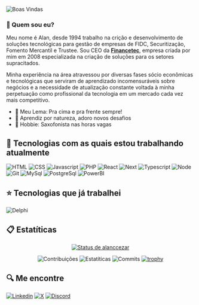 <!--
## Olá 👋
![Boas Vindas](./github-header-image.png)
-->
![Boas Vindas](./github-header-image.gif)

### 🤔 Quem sou eu?
Meu nome é Alan, desde 1994 trabalho na crição e desenvolvimento de soluções tecnológicas para gestão de empresas de FIDC, Securitização, Fomento Mercantil e Trustee. 
Sou CEO da [**Financetec**](https://financetec.info), empresa criada por mim em 2008 especializada na criação de soluções para os setores supracitados.

Minha experiência na área atravessou por diversas fases sócio econômicas e tecnológicas que serviram de aprendizado incomensuráveis sobre negócios e a necessidade de atualização constante voltada à minha perpetuação como profissional da tecnologia em um mercado cada vez mais competitivo.

- 🚀 Meu Lema: Pra cima e pra frente sempre!
- 🌱 Aprendiz por natureza, adoro novos desafios
- 🎷 Hobbie: Saxofonista nas horas vagas

## 🌟 Tecnologias com as quais estou trabalhando atualmente
<!--
- HTML
- CSS
- Javascript 
- PHP
- React
- Next
- Node
- Git
- SQL
- Firebird
- MySql
- PostgreSQL
- Power BI
-->
<!--
![HTML](https://img.shields.io/badge/HTML5-E34F26?style=for-the-badge&logo=html5&logoColor=white)
![CSS](https://img.shields.io/badge/CSS3-1572B6?style=for-the-badge&logo=css3&logoColor=white)
![Javascript](https://img.shields.io/badge/JavaScript-323330?style=for-the-badge&logo=javascript&logoColor=F7DF1E)
![PHP](https://img.shields.io/badge/PHP-777BB4?style=for-the-badge&logo=php&logoColor=white)
![React](https://img.shields.io/badge/React-20232A?style=for-the-badge&logo=react&logoColor=61DAFB)
![Next](https://img.shields.io/badge/next%20js-000000?style=for-the-badge&logo=nextdotjs&logoColor=white)
![Typescript](https://img.shields.io/badge/TypeScript-007ACC?style=for-the-badge&logo=typescript&logoColor=white)
![Node](https://img.shields.io/badge/Node%20js-339933?style=for-the-badge&logo=nodedotjs&logoColor=white)
![Git](https://img.shields.io/badge/GIT-E44C30?style=for-the-badge&logo=git&logoColor=white)
![MySql](https://img.shields.io/badge/MySQL-005C84?style=for-the-badge&logo=mysql&logoColor=white)
![PostgreSql](https://img.shields.io/badge/PostgreSQL-316192?style=for-the-badge&logo=postgresql&logoColor=white)
![PowerBI](https://img.shields.io/badge/PowerBI-F2C811?style=for-the-badge&logo=Power%20BI&logoColor=white)
-->
![HTML](https://img.shields.io/badge/HTML5-E34F26?style=plastic&logo=html5&logoColor=white)
![CSS](https://img.shields.io/badge/CSS3-1572B6?style=plastic&logo=css3&logoColor=white)
![Javascript](https://img.shields.io/badge/JavaScript-323330?style=plastic&logo=javascript&logoColor=F7DF1E)
![PHP](https://img.shields.io/badge/PHP-777BB4?style=plastic&logo=php&logoColor=white)
![React](https://img.shields.io/badge/React-20232A?style=plastic&logo=react&logoColor=61DAFB)
![Next](https://img.shields.io/badge/next%20js-000000?style=plastic&logo=nextdotjs&logoColor=white)
![Typescript](https://img.shields.io/badge/TypeScript-007ACC?style=plastic&logo=typescript&logoColor=white)
![Node](https://img.shields.io/badge/Node%20js-339933?style=plastic&logo=nodedotjs&logoColor=white)
![Git](https://img.shields.io/badge/GIT-E44C30?style=plastic&logo=git&logoColor=white)
![MySql](https://img.shields.io/badge/MySQL-005C84?style=plastic&logo=mysql&logoColor=white)
![PostgreSql](https://img.shields.io/badge/PostgreSQL-316192?style=plastic&logo=postgresql&logoColor=white)
![PowerBI](https://img.shields.io/badge/PowerBI-F2C811?style=plastic&logo=Power%20BI&logoColor=white)

<!--
<img src="https://cdn.jsdelivr.net/gh/devicons/devicon@latest/icons/html5/html5-plain-wordmark.svg" width="50px"/>
<img src="https://cdn.jsdelivr.net/gh/devicons/devicon@latest/icons/css3/css3-plain-wordmark.svg" width="50px"/>
<img src="https://cdn.jsdelivr.net/gh/devicons/devicon@latest/icons/javascript/javascript-original.svg" width="50px"/>
<img src="https://cdn.jsdelivr.net/gh/devicons/devicon@latest/icons/php/php-original.svg" width="50px"/>
<img src="https://cdn.jsdelivr.net/gh/devicons/devicon@latest/icons/react/react-original-wordmark.svg" width="50px"/>
<img src="https://cdn.jsdelivr.net/gh/devicons/devicon@latest/icons/nextjs/nextjs-original.svg" width="50px"/>
<img src="https://cdn.jsdelivr.net/gh/devicons/devicon@latest/icons/nodejs/nodejs-plain-wordmark.svg" width="50px"/>
<img src="https://cdn.jsdelivr.net/gh/devicons/devicon@latest/icons/git/git-original-wordmark.svg" width="50px"/>
<img src="https://cdn.jsdelivr.net/gh/devicons/devicon@latest/icons/azuresqldatabase/azuresqldatabase-original.svg" width="50px"/>
<img src="https://cdn.jsdelivr.net/gh/devicons/devicon@latest/icons/mysql/mysql-original-wordmark.svg" width="50px"/>
<img src="https://cdn.jsdelivr.net/gh/devicons/devicon@latest/icons/postgresql/postgresql-original-wordmark.svg" width="50px"/>
-->

## ⭐ Tecnologias que já trabalhei
<!--
- Basic
- Quickbasic
- Clipper
- Pascal
- Delphi
-->
<!--
![Delphi](https://img.shields.io/badge/Delphi-B22222?style=for-the-badge&logo=delphi&logoColor=white)
-->
![Delphi](https://img.shields.io/badge/Delphi-B22222?style=plastic&logo=delphi&logoColor=white)

## 📋 Estatíticas
<div align="center">

[![Status de alanccezar](https://github-readme-stats.vercel.app/api?username=alanccezar&hide=prs,issues,contribs&show_icons=true&theme=tokyonight)](https://github.com/anuraghazra/github-readme-stats)
<!--
[![Top Languages](https://github-readme-stats.vercel.app/api/top-langs/?username=alanccezar&theme=tokyonight&layout=compact)](https://github.com/anuraghazra/github-readme-stats)
-->
![Contribuições](http://github-profile-summary-cards.vercel.app/api/cards/profile-details?username=alanccezar&theme=tokyonight)
![Estatíticas](http://github-profile-summary-cards.vercel.app/api/cards/stats?username=alanccezar&theme=tokyonight)
![Commits](http://github-profile-summary-cards.vercel.app/api/cards/productive-time?username=alanccezar&theme=tokyonight&utcOffset=-3)
[![trophy](https://github-profile-trophy.vercel.app/?username=alanccezar&theme=tokyonight&rank=C,B,A,AA,AAA,S,SS,SSS&no-frame=true&margin-w=15&column=4)](https://github.com/ryo-ma/github-profile-trophy)

</div>

## 🔍 Me encontre
[![Linkedin](https://img.shields.io/badge/LinkedIn-0077B5?style=plastic&logo=linkedin&logoColor=white)](https://www.linkedin.com/in/alancezar/)
[![X](https://img.shields.io/badge/X-000000?style=plastic&logo=x&logoColor=white)](https://x.com/alanccezar)
[![Discord](https://img.shields.io/badge/Discord-5865F2?style=plastic&logo=discord&logoColor=white)](https://discord.com/channels/@alanccezar)

<!--
**alanccezar/alanccezar** is a ✨ _special_ ✨ repository because its `README.md` (this file) appears on your GitHub profile.

Here are some ideas to get you started:

- 🔭 I’m currently working on ...
- 🌱 I’m currently learning ...
- 👯 I’m looking to collaborate on ...
- 🤔 I’m looking for help with ...
- 💬 Ask me about ...
- 📫 How to reach me: ...
- 😄 Pronouns: ...
- ⚡ Fun fact: ...
-->

